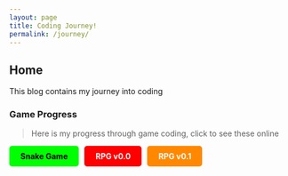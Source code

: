 ```yaml
---
layout: page
title: Coding Journey!
permalink: /journey/
---
```

## Home
This blog contains my journey into coding

### Game Progress

> Here is my progress through game coding, click to see these online

<div style="display: flex; flex-wrap: wrap; gap: 10px;">
    <a href="{{site.baseurl}}/snake" style="text-decoration: none;">
        <div style="background-color: #00FF00; color: black; padding: 10px 20px; border-radius: 5px; font-weight: bold;">
            Snake Game
        </div>
    </a>
    <a href="{{site.baseurl}}/rpg1x" style="text-decoration: none;">
        <div style="background-color: #FF0000; color: white; padding: 10px 20px; border-radius: 5px; font-weight: bold;">
            RPG v0.0
        </div>
    </a>
    <a href="{{site.baseurl}}/rpg2x" style="text-decoration: none;">
        <div style="background-color: #FF8800; color: white; padding: 10px 20px; border-radius: 5px; font-weight: bold;">
            RPG v0.1
        </div>
